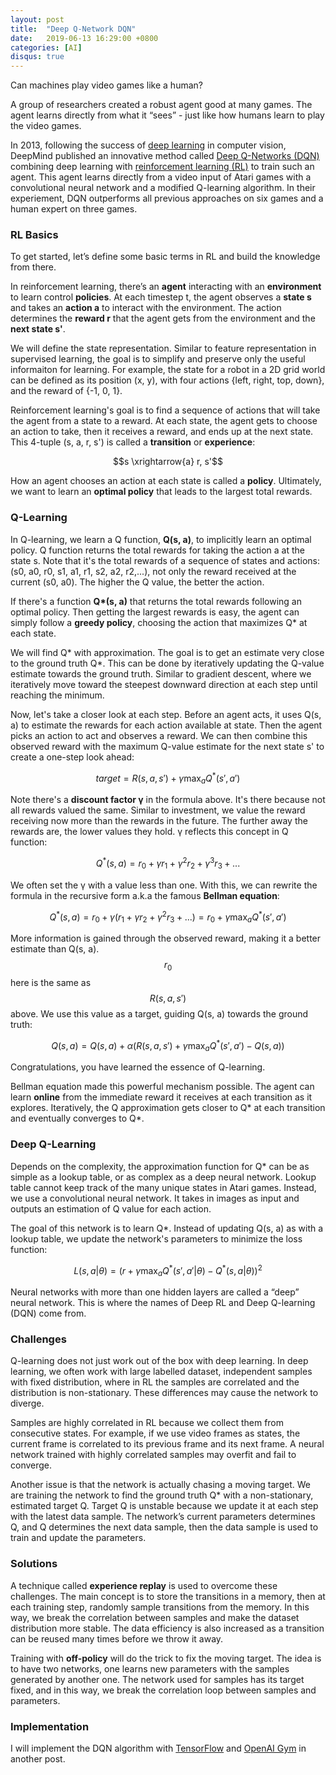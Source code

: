 ```yaml
---
layout: post
title:  "Deep Q-Network DQN"
date:   2019-06-13 16:29:00 +0800
categories: [AI]
disqus: true
---
```


Can machines play video games like a human? 

A group of researchers created a robust agent good at many games. The agent learns directly from what it “sees” - just like how humans learn to play the video games. 

In 2013, following the success of [deep learning](http://ufldl.stanford.edu/tutorial/) in computer vision, DeepMind published an innovative method called [Deep Q-Networks (DQN)](https://www.cs.toronto.edu/~vmnih/docs/dqn.pdf) combining deep learning with [reinforcement learning (RL)](https://spinningup.openai.com/en/latest/spinningup/rl_intro.html) to train such an agent. This agent learns directly from a video input of Atari games with a convolutional neural network and a modified Q-learning algorithm. In their experiement, DQN outperforms all previous approaches on six games and a human expert on three games.

### RL Basics

To get started, let’s define some basic terms in RL and build the knowledge from there.

In reinforcement learning, there’s an **agent** interacting with an **environment** to learn control **policies**. At each timestep t, the agent observes a **state s** and takes an **action a** to interact with the environment. The action determines the **reward r** that the agent gets from the environment and the **next state s'**. 

We will define the state representation. Similar to feature representation in supervised learning, the goal is to simplify and preserve only the useful informaiton for learning. For example, the state for a robot in a 2D grid world can be defined as its position (x, y), with four actions {left, right, top, down}, and the reward of {-1, 0, 1}.

Reinforcement learning's goal is to find a sequence of actions that will take the agent from a state to a reward. At each state, the agent gets to choose an action to take, then it receives a reward, and ends up at the next state. This 4-tuple (s, a, r, s') is called a **transition** or **experience**:

$$s \xrightarrow{a} r, s'$$

How an agent chooses an action at each state is called a **policy**. Ultimately, we want to learn an **optimal policy** that leads to the largest total rewards.

### Q-Learning

In Q-learning, we learn a Q function, **Q(s, a)**, to implicitly learn an optimal policy. Q function returns the total rewards for taking the action a at the state s. Note that it's the total rewards of a sequence of states and actions: (s0, a0, r0, s1, a1, r1, s2, a2, r2,...), not only the reward received at the current (s0, a0). The higher the Q value, the better the action.

If there's a function **Q\*(s, a)** that returns the total rewards following an optimal policy. Then getting the largest rewards is easy, the agent can simply follow a **greedy policy**, choosing the action that maximizes Q\* at each state. 

We will find Q\* with approximation. The goal is to get an estimate very close to the ground truth Q\*. This can be done by iteratively updating the Q-value estimate towards the ground truth. Similar to gradient descent, where we iteratively move toward the steepest downward direction at each step until reaching the minimum. 

Now, let's take a closer look at each step. Before an agent acts, it uses Q(s, a) to estimate the rewards for each action available at state. Then the agent picks an action to act and observes a reward. We can then combine this observed reward with the maximum Q-value estimate for the next state s' to create a one-step look ahead:

$$target = R(s, a, s') + \gamma \max_a Q^*(s', a')$$

Note there's a **discount factor γ** in the formula above. It's there because not all rewards valued the same. Similar to investment, we value the reward receiving now more than the rewards in the future. The further away the rewards are, the lower values they hold. γ reflects this concept in Q function:

$$Q^*(s, a) = r_0 + \gamma r_1 + \gamma^2 r_2 + \gamma^3 r_3 + ...$$

We often set the γ with a value less than one. With this, we can rewrite the formula in the recursive form a.k.a the famous **Bellman equation**:

$$Q^*(s, a) 
= r_0 + \gamma (r_1 + \gamma r_2 + \gamma^2 r_3 + ...) 
= r_0 + \gamma \max_a Q^*(s', a')$$

More information is gained through the observed reward, making it a better estimate than Q(s, a). $$r_0$$ here is the same as $$R(s, a, s')$$ above. We use this value as a target, guiding Q(s, a) towards the ground truth:

$$Q(s, a) = Q(s, a) + \alpha (R(s,a,s') + \gamma \max_a Q^*(s', a') - Q(s, a))$$

Congratulations, you have learned the essence of Q-learning. 

Bellman equation made this powerful mechanism possible. The agent can learn **online** from the immediate reward it receives at each transition as it explores. Iteratively, the Q approximation gets closer to Q\* at each transition and eventually converges to Q\*. 



### Deep Q-Learning

Depends on the complexity, the approximation function for Q\* can be as simple as a lookup table, or as complex as a deep neural network. Lookup table cannot keep track of the many unique states in Atari games. Instead, we use a convolutional neural network. It takes in images as input and outputs an estimation of Q value for each action. 

The goal of this network is to learn Q\*. Instead of updating Q(s, a) as with a lookup table, we update the network's parameters to minimize the loss function:

$$L(s,a|\theta) = (r + \gamma \max_a Q^*(s', a'|\theta) - Q^*(s, a|\theta))^2$$

Neural networks with more than one hidden layers are called a “deep” neural network. This is where the names of Deep RL and Deep Q-learning (DQN) come from.

### Challenges

Q-learning does not just work out of the box with deep learning. In deep learning, we often work with large labelled dataset, independent samples with fixed distribution, where in RL the samples are correlated and the distribution is non-stationary. These differences may cause the network to diverge.

Samples are highly correlated in RL because we collect them from consecutive states. For example, if we use video frames as states, the current frame is correlated to its previous frame and its next frame. A neural network trained with highly correlated samples may overfit and fail to converge. 

Another issue is that the network is actually chasing a moving target. We are training the network to find the ground truth Q* with a non-stationary, estimated target Q. Target Q is unstable because we update it at each step with the latest data sample. The network’s current parameters determines Q, and Q determines the next data sample, then the data sample is used to train and update the parameters. 

### Solutions
A technique called **experience replay** is used to overcome these challenges. The main concept is to store the transitions in a memory, then at each training step, randomly sample transitions from the memory. In this way, we break the correlation between samples and make the dataset distribution more stable. The data efficiency is also increased as a transition can be reused many times before we throw it away.

Training with **off-policy** will do the trick to fix the moving target. The idea is to have two networks, one learns new parameters with the samples generated by another one. The network used for samples has its target fixed, and in this way, we break the correlation loop between samples and parameters. 

### Implementation

I will implement the DQN algorithm with [TensorFlow](https://www.tensorflow.org/) and [OpenAI Gym](https://gym.openai.com/) in another post.

